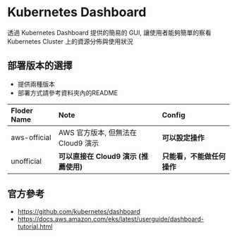 # Kubernetes Dashboard

透過 Kubernetes Dashboard 提供的簡易的 GUI, 讓使用者能夠簡單的察看Kubernetes Cluster 上的資源分佈與使用狀況

## 部署版本的選擇

-  提供兩種版本
-  部署方式請參考資料夾內的README

|Floder Name | Note | Config |
|:--- | :--- | :--- |
|aws-official | AWS 官方版本, 但無法在 Cloud9 演示 | **可以設定操作** |
|unofficial | **可以直接在 Cloud9 演示 (推薦使用)** | **只能看，不能做任何操作** |


## 官方參考

-  <https://github.com/kubernetes/dashboard>  
-  <https://docs.aws.amazon.com/eks/latest/userguide/dashboard-tutorial.html>  